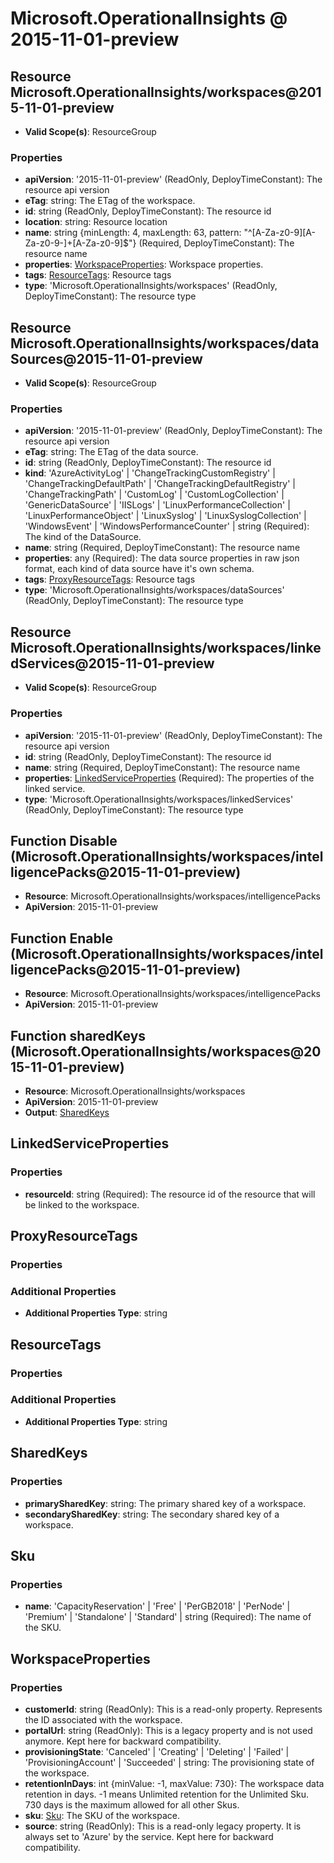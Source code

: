 # Microsoft.OperationalInsights @ 2015-11-01-preview

## Resource Microsoft.OperationalInsights/workspaces@2015-11-01-preview
* **Valid Scope(s)**: ResourceGroup
### Properties
* **apiVersion**: '2015-11-01-preview' (ReadOnly, DeployTimeConstant): The resource api version
* **eTag**: string: The ETag of the workspace.
* **id**: string (ReadOnly, DeployTimeConstant): The resource id
* **location**: string: Resource location
* **name**: string {minLength: 4, maxLength: 63, pattern: "^[A-Za-z0-9][A-Za-z0-9-]+[A-Za-z0-9]$"} (Required, DeployTimeConstant): The resource name
* **properties**: [WorkspaceProperties](#workspaceproperties): Workspace properties.
* **tags**: [ResourceTags](#resourcetags): Resource tags
* **type**: 'Microsoft.OperationalInsights/workspaces' (ReadOnly, DeployTimeConstant): The resource type

## Resource Microsoft.OperationalInsights/workspaces/dataSources@2015-11-01-preview
* **Valid Scope(s)**: ResourceGroup
### Properties
* **apiVersion**: '2015-11-01-preview' (ReadOnly, DeployTimeConstant): The resource api version
* **eTag**: string: The ETag of the data source.
* **id**: string (ReadOnly, DeployTimeConstant): The resource id
* **kind**: 'AzureActivityLog' | 'ChangeTrackingCustomRegistry' | 'ChangeTrackingDefaultPath' | 'ChangeTrackingDefaultRegistry' | 'ChangeTrackingPath' | 'CustomLog' | 'CustomLogCollection' | 'GenericDataSource' | 'IISLogs' | 'LinuxPerformanceCollection' | 'LinuxPerformanceObject' | 'LinuxSyslog' | 'LinuxSyslogCollection' | 'WindowsEvent' | 'WindowsPerformanceCounter' | string (Required): The kind of the DataSource.
* **name**: string (Required, DeployTimeConstant): The resource name
* **properties**: any (Required): The data source properties in raw json format, each kind of data source have it's own schema.
* **tags**: [ProxyResourceTags](#proxyresourcetags): Resource tags
* **type**: 'Microsoft.OperationalInsights/workspaces/dataSources' (ReadOnly, DeployTimeConstant): The resource type

## Resource Microsoft.OperationalInsights/workspaces/linkedServices@2015-11-01-preview
* **Valid Scope(s)**: ResourceGroup
### Properties
* **apiVersion**: '2015-11-01-preview' (ReadOnly, DeployTimeConstant): The resource api version
* **id**: string (ReadOnly, DeployTimeConstant): The resource id
* **name**: string (Required, DeployTimeConstant): The resource name
* **properties**: [LinkedServiceProperties](#linkedserviceproperties) (Required): The properties of the linked service.
* **type**: 'Microsoft.OperationalInsights/workspaces/linkedServices' (ReadOnly, DeployTimeConstant): The resource type

## Function Disable (Microsoft.OperationalInsights/workspaces/intelligencePacks@2015-11-01-preview)
* **Resource**: Microsoft.OperationalInsights/workspaces/intelligencePacks
* **ApiVersion**: 2015-11-01-preview

## Function Enable (Microsoft.OperationalInsights/workspaces/intelligencePacks@2015-11-01-preview)
* **Resource**: Microsoft.OperationalInsights/workspaces/intelligencePacks
* **ApiVersion**: 2015-11-01-preview

## Function sharedKeys (Microsoft.OperationalInsights/workspaces@2015-11-01-preview)
* **Resource**: Microsoft.OperationalInsights/workspaces
* **ApiVersion**: 2015-11-01-preview
* **Output**: [SharedKeys](#sharedkeys)

## LinkedServiceProperties
### Properties
* **resourceId**: string (Required): The resource id of the resource that will be linked to the workspace.

## ProxyResourceTags
### Properties
### Additional Properties
* **Additional Properties Type**: string

## ResourceTags
### Properties
### Additional Properties
* **Additional Properties Type**: string

## SharedKeys
### Properties
* **primarySharedKey**: string: The primary shared key of a workspace.
* **secondarySharedKey**: string: The secondary shared key of a workspace.

## Sku
### Properties
* **name**: 'CapacityReservation' | 'Free' | 'PerGB2018' | 'PerNode' | 'Premium' | 'Standalone' | 'Standard' | string (Required): The name of the SKU.

## WorkspaceProperties
### Properties
* **customerId**: string (ReadOnly): This is a read-only property. Represents the ID associated with the workspace.
* **portalUrl**: string (ReadOnly): This is a legacy property and is not used anymore. Kept here for backward compatibility.
* **provisioningState**: 'Canceled' | 'Creating' | 'Deleting' | 'Failed' | 'ProvisioningAccount' | 'Succeeded' | string: The provisioning state of the workspace.
* **retentionInDays**: int {minValue: -1, maxValue: 730}: The workspace data retention in days. -1 means Unlimited retention for the Unlimited Sku. 730 days is the maximum allowed for all other Skus.
* **sku**: [Sku](#sku): The SKU of the workspace.
* **source**: string (ReadOnly): This is a read-only legacy property. It is always set to 'Azure' by the service. Kept here for backward compatibility.

